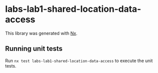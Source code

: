 # labs-lab1-shared-location-data-access

This library was generated with [Nx](https://nx.dev).

## Running unit tests

Run `nx test labs-lab1-shared-location-data-access` to execute the unit tests.
